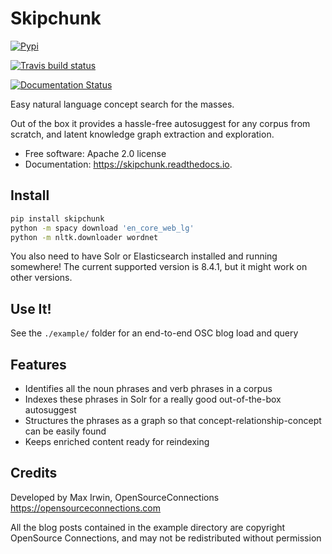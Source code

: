 # Skipchunk

[![Pypi](https://img.shields.io/pypi/v/skipchunk.svg)](https://pypi.python.org/pypi/skipchunk)

[![Travis build status](https://img.shields.io/travis/binarymax/skipchunk.svg)](https://travis-ci.org/binarymax/skipchunk)

[![Documentation Status](https://readthedocs.org/projects/skipchunk/badge/?version=latest)](https://skipchunk.readthedocs.io/en/latest/?badge=latest)

Easy natural language concept search for the masses.

Out of the box it provides a hassle-free autosuggest for any corpus from scratch, and latent knowledge graph extraction and exploration.

* Free software: Apache 2.0 license
* Documentation: https://skipchunk.readthedocs.io.

## Install

```bash
pip install skipchunk
python -m spacy download 'en_core_web_lg'
python -m nltk.downloader wordnet
```

You also need to have Solr or Elasticsearch installed and running somewhere!  The current supported version is 8.4.1, but it might work on other versions.

## Use It!

See the ```./example/``` folder for an end-to-end OSC blog load and query


## Features

* Identifies all the noun phrases and verb phrases in a corpus
* Indexes these phrases in Solr for a really good out-of-the-box autosuggest
* Structures the phrases as a graph so that concept-relationship-concept can be easily found
* Keeps enriched content ready for reindexing

## Credits

Developed by Max Irwin, OpenSourceConnections https://opensourceconnections.com

All the blog posts contained in the example directory are copyright OpenSource Connections, and may not be redistributed without permission